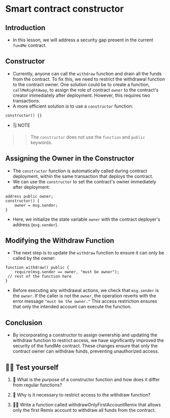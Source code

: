 # Smart contract constructor

## Introduction
- In this lesson, we will address a security gap present in the current `fundMe` contract.

## Constructor
- Currently, anyone can call the `withdraw` function and drain all the funds from the contract. To fix this, we need to restrict the withdrawal function to the contract owner.
One solution could be to create a function, `callMeRightAway`, to assign the role of contract `owner` to the contract's creator immediately after deployment. However, this requires two transactions.
- A more efficient solution is to use a `constructor` function:

```
constructor() {}
```

- 🗒️ NOTE

>> The `constructor` does not use the `function` and `public` keywords.

## Assigning the Owner in the Constructor
- The `constructor` function is automatically called during contract deployment, within the same transaction that deploys the contract.
- We can use the `constructor` to set the contract's owner immediately after deployment:
```
address public owner;
constructor() {
    owner = msg.sender;
}
```

- Here, we initialize the state variable `owner` with the contract deployer's address (`msg.sender`).

## Modifying the Withdraw Function
- The next step is to update the `withdraw` function to ensure it can only be called by the owner:
```
function withdraw() public {
    require(msg.sender == owner, "must be owner");
 // rest of the function here
}
```

- Before executing any withdrawal actions, we check that `msg.sender` is the `owner`. If the caller is not the `owner`, the operation reverts with the error message `"must be the owner."` This access restriction ensures that only the intended account can execute the function.

## Conclusion
- By incorporating a constructor to assign ownership and updating the withdraw function to restrict access, we have significantly improved the security of the fundMe contract. These changes ensure that only the contract owner can withdraw funds, preventing unauthorized access.

## 🧑‍💻 Test yourself
1. 📕 What is the purpose of a constructor function and how does it differ from regular functions?

2. 📕 Why is it necessary to restrict access to the withdraw function?

3. 🧑‍💻 Write a function called withdrawOnlyFirstAccountRemix that allows only the first Remix account to withdraw all funds from the contract.

